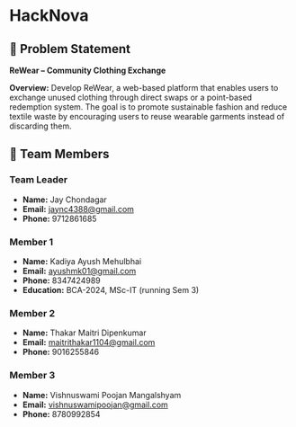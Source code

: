 # HackNova

## 🚩 Problem Statement

**ReWear – Community Clothing Exchange**

**Overview:**
Develop ReWear, a web-based platform that enables users to exchange unused clothing
through direct swaps or a point-based redemption system. The goal is to promote sustainable
fashion and reduce textile waste by encouraging users to reuse wearable garments instead of
discarding them.

## 👥 Team Members

### Team Leader
- **Name:** Jay Chondagar  
- **Email:** jaync4388@gmail.com  
- **Phone:** 9712861685  

### Member 1
- **Name:** Kadiya Ayush Mehulbhai  
- **Email:** ayushmk01@gmail.com  
- **Phone:** 8347424989  
- **Education:** BCA-2024, MSc-IT (running Sem 3)

### Member 2
- **Name:** Thakar Maitri Dipenkumar  
- **Email:** maitrithakar1104@gmail.com  
- **Phone:** 9016255846

### Member 3
- **Name:** Vishnuswami Poojan Mangalshyam  
- **Email:** vishnuswamipoojan@gmail.com  
- **Phone:** 8780992854

